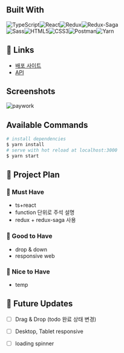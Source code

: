 
## Built With
<div style="display: flex">
<img alt="TypeScript" src ="https://img.shields.io/badge/TypeScript-3178C6.svg?&style=for-the-badge&logo=TypeScript&logoColor=white"/>
<img alt="React" src ="https://img.shields.io/badge/React-61DAFB.svg?&style=for-the-badge&logo=React&logoColor=white"/>
<img alt="Redux" src ="https://img.shields.io/badge/Redux-764ABC.svg?&style=for-the-badge&logo=Redux&logoColor=white"/>
<img alt="Redux-Saga" src ="https://img.shields.io/badge/Redux--Saga-999999.svg?&style=for-the-badge&logo=Redux-Saga&logoColor=white"/>
</div>
<div style="display: flex">
<img alt="Sass" src ="https://img.shields.io/badge/Sass-CC6699.svg?&style=for-the-badge&logo=Sass&logoColor=white"/>
<img alt="HTML5" src ="https://img.shields.io/badge/HTML5-E34F26.svg?&style=for-the-badge&logo=HTML5&logoColor=white"/>
<img alt="CSS3" src ="https://img.shields.io/badge/CSS3-1572B6.svg?&style=for-the-badge&logo=CSS3&logoColor=white"/>
<img alt="Postman" src ="https://img.shields.io/badge/Postman-FF6C37.svg?&style=for-the-badge&logo=Postman&logoColor=white"/>
<img alt="Yarn" src ="https://img.shields.io/badge/Yarn-2C8EBB.svg?&style=for-the-badge&logo=Yarn&logoColor=white"/>
</div>

## 📌 Links

- [배포 사이트](https://todo-paywork.netlify.app/)
- [API](https://documenter.getpostman.com/view/14292836/U16etSWz)

## Screenshots
![paywork](https://user-images.githubusercontent.com/60641307/131807347-66d56712-97ff-4190-ae27-7c19edefccfe.png)

## Available Commands
```bash
# install dependencies
$ yarn install
# serve with hot reload at localhost:3000
$ yarn start
```
##  📑 Project Plan

### 📕 Must Have
- ts+react 
- function 단위로 주석 설명
- redux + redux-saga 사용

### 📗 Good to Have
- drop & down
- responsive web
### 📘 Nice to Have
- temp
## 🎯 Future Updates
- [ ] Drag & Drop (todo 완료 상태 변경)
- [ ] Desktop, Tablet responsive
- [ ] loading spinner


